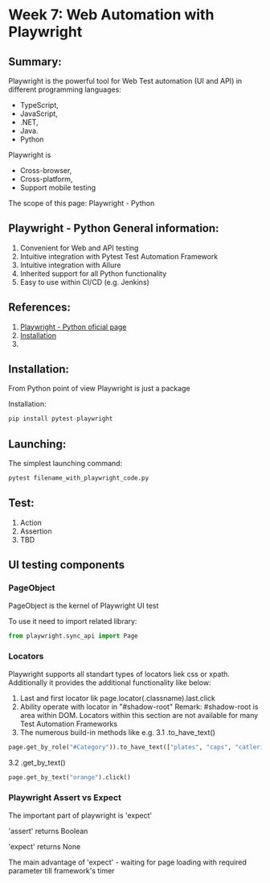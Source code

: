 # Week 7: Web Automation with Playwright


## Summary:

Playwright is the powerful tool for Web Test automation (UI and API) in different programming languages:
- TypeScript, 
- JavaScript,
- .NET,
- Java.
- Python

Playwright is 
- Cross-browser,
- Cross-platform,
- Support mobile testing

The scope of this page: Playwright - Python


## Playwright - Python General information:

1. Convenient for Web and API testing
2. Intuitive integration with Pytest Test Automation Framework
3. Intuitive integration with Allure
4. Inherited  support for all Python functionality
5. Easy to use within CI/CD (e.g. Jenkins)


## References:

1. [Playwright - Python oficial page](https://playwright.dev/python/)
2. [Installation](https://playwright.dev/python/docs/intro)
3. 


## Installation:

From Python point of view Playwright is just a package

Installation: 
```python
pip install pytest-playwright
```


## Launching:

The simplest launching command: 
```python
pytest filename_with_playwright_code.py
```


## Test:

1. Action
2. Assertion
3. TBD


## UI testing components


### PageObject

PageObject is the kernel of Playwright UI test

To use it need to import related library: 
```python
from playwright.sync_api import Page
```

### Locators

Playwright supports all standart types of locators liek css or xpath. Additionally it provides the additional functionality like below:
1. Last and first locator lik
page.locator(.classname).last.click
2. Ability operate with locator in "#shadow-root"
Remark: #shadow-root is area within DOM. Locators within this section are not available for many Test Automation Frameworks
3. The numerous build-in methods like e.g.
3.1
   .to_have_text()

```python
page.get_by_role("#Category")).to_have_text(["plates", "caps", "catleriese"])
```

3.2
   .get_by_text()
```python
page.get_by_text("orange").click()
```

### Playwright Assert vs Expect

The important part of playwright is 'expect'

'assert' returns Boolean

'expect' returns None

The main advantage of 'expect' - waiting for page loading with required parameter till framework's timer
